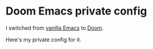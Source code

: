 # Doom Emacs private config

I switched from [vanilla Emacs](https://github.com/That1M8Head/vlimacs) to [Doom](https://github.com/hlissner/doom-emacs).

Here's my private config for it.

